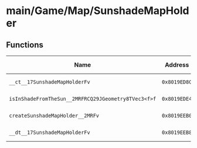 # main/Game/Map/SunshadeMapHolder

## Functions

| Name | Address | Match % |
|------|---------|---------|
| `__ct__17SunshadeMapHolderFv` | `0x8019ED8C` | :x: (0.0%) |
| `isInShadeFromTheSun__2MRFRCQ29JGeometry8TVec3<f>f` | `0x8019EDE4` | :x: (0.0%) |
| `createSunshadeMapHolder__2MRFv` | `0x8019EEB0` | :x: (0.0%) |
| `__dt__17SunshadeMapHolderFv` | `0x8019EEB8` | :x: (0.0%) |